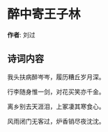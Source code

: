 # 醉中寄王子林

**作者**: 刘过

## 诗词内容

我头扶病醉岑岑，履历糟丘岁月深。

行李随身惟一剑，对花买笑亦千金。

离乡别去天涯泪，上冢凄其寒食心。

风雨闭门无客过，炉香销尽夜沈沈。

